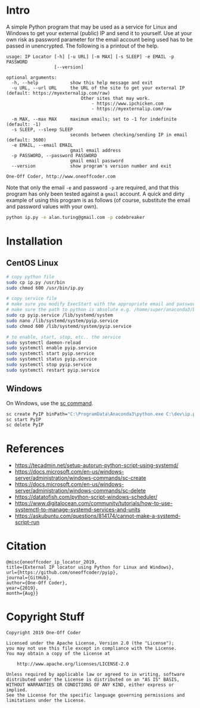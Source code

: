 # Intro

A simple Python program that may be used as a service for Linux and Windows to get your external (public) IP and send it to yourself. Use at your own risk as password parameter for the email account being used has to be passed in unencrypted. The following is a printout of the help.

```
usage: IP Locator [-h] [-u URL] [-m MAX] [-s SLEEP] -e EMAIL -p PASSWORD
                  [--version]

optional arguments:
  -h, --help            show this help message and exit
  -u URL, --url URL     the URL of the site to get your external IP (default: https://myexternalip.com/raw)
                            Other sites that may work.
                                - https://www.ipchicken.com
                                - https://myexternalip.com/raw
                            
  -m MAX, --max MAX     maximum emails; set to -1 for indefinite (default: -1)
  -s SLEEP, --sleep SLEEP
                        seconds between checking/sending IP in email (default: 3600)
  -e EMAIL, --email EMAIL
                        gmail email address
  -p PASSWORD, --password PASSWORD
                        gmail email password
  --version             show program's version number and exit

One-Off Coder, http://www.oneoffcoder.com
```

Note that only the email `-e` and password `-p` are required, and that this program has only been tested against a `gmail` account. A quick and dirty example of using this program is as follows (of course, substitute the email and password values with your own).

```bash
python ip.py -e alan.turing@gmail.com -p codebreaker
```

# Installation

## CentOS Linux

```bash
# copy python file
sudo cp ip.py /usr/bin
sudo chmod 600 /usr/bin/ip.py

# copy service file
# make sure you modify ExecStart with the appropriate email and password
# make sure the path to python is absolute e.g. /home/super/anaconda3/bin/python
sudo cp pyip.service /lib/systemd/system
sudo nano /lib/systemd/system/pyip.service
sudo chmod 600 /lib/systemd/system/pyip.service 

# to enable, start, stop, etc.. the service
sudo systemctl daemon-reload
sudo systemctl enable pyip.service
sudo systemctl start pyip.service
sudo systemctl status pyip.service
sudo systemctl stop pyip.service
sudo systemctl restart pyip.service
```

## Windows

On Windows, use the [sc command](https://docs.microsoft.com/en-us/windows/win32/services/controlling-a-service-using-sc).

```bash
sc create PyIP binPath="C:\ProgramData\Anaconda3\python.exe C:\dev\ip.py -e john@gmail.com -p pw123"
sc start PyIP
sc delete PyIP
```

# References

* https://tecadmin.net/setup-autorun-python-script-using-systemd/
* https://docs.microsoft.com/en-us/windows-server/administration/windows-commands/sc-create
* https://docs.microsoft.com/en-us/windows-server/administration/windows-commands/sc-delete
* https://datatofish.com/python-script-windows-scheduler/
* https://www.digitalocean.com/community/tutorials/how-to-use-systemctl-to-manage-systemd-services-and-units
* https://askubuntu.com/questions/814174/cannot-make-a-systemd-script-run

# Citation

```
@misc{oneoffcoder_ip_locator_2019, 
title={External IP locator using Python for Linux and Windows}, 
url={https://github.com/oneoffcoder/pyip}, 
journal={GitHub},
author={One-Off Coder}, 
year={2019}, 
month={Aug}}
```

# Copyright Stuff

```
Copyright 2019 One-Off Coder

Licensed under the Apache License, Version 2.0 (the "License");
you may not use this file except in compliance with the License.
You may obtain a copy of the License at

    http://www.apache.org/licenses/LICENSE-2.0

Unless required by applicable law or agreed to in writing, software
distributed under the License is distributed on an "AS IS" BASIS,
WITHOUT WARRANTIES OR CONDITIONS OF ANY KIND, either express or implied.
See the License for the specific language governing permissions and
limitations under the License.
```
